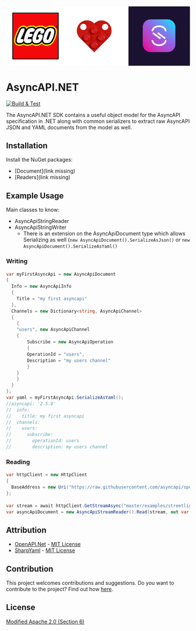 ![](docs/lego-async-mark.drawio.png)

# AsyncAPI.NET

[![Build & Test](https://github.com/LEGO/AsyncAPI.NET/actions/workflows/ci.yml/badge.svg)](https://github.com/LEGO/AsyncAPI.NET/actions/workflows/ci.yml)

The AsyncAPI.NET SDK contains a useful object model for the AsyncAPI specification in .NET along with common serializers to extract raw AsyncAPI JSON and YAML documents from the model as well.

## Installation

Install the NuGet packages:

* [Document](link missing)
* [Readers](link missing)

## Example Usage

Main classes to know:

* AsyncApiStringReader
* AsyncApiStringWriter
  * There is an extension on the AsyncApiDocument type which allows Serializing as well (`new AsyncApiDocument().SerializeAsJson()` or `new AsyncApiDocument().SerializeAsYaml()`

### Writing

```csharp
var myFirstAsyncApi = new AsyncApiDocument
{
  Info = new AsyncApiInfo
  {
    Title = "my first asyncapi"
  },
  Channels = new Dictionary<string, AsyncApiChannel>
  {
    {
	"users", new AsyncApiChannel
	{
	    Subscribe = new AsyncApiOperation
	    {
		OperationId = "users",
		Description = "my users channel"
	    }
	}
    }
  }
};
var yaml = myFirstAsyncApi.SerializeAsYaml();
//asyncapi: '2.5.0'
//  info:
//    title: my first asyncapi
//  channels:
//    users:
//      subscribe:
//        operationId: users
//        description: my users channel
```

### Reading

```csharp
var httpClient = new HttpClient
{
  BaseAddress = new Uri("https://raw.githubusercontent.com/asyncapi/spec/"),
};

var stream = await httpClient.GetStreamAsync("master/examples/streetlights-kafka.yml");
var asyncApiDocument = new AsyncApiStreamReader().Read(stream, out var diagnostic);
```

## Attribution

* [OpenAPI.Net](https://github.com/microsoft/OpenAPI.NET) - [MIT License](https://github.com/microsoft/OpenAPI.NET/blob/vnext/LICENSE)
* [SharpYaml](https://github.com/xoofx/SharpYaml) - [MIT License](https://github.com/xoofx/SharpYaml/blob/master/LICENSE.txt)

## Contribution

This project welcomes contributions and suggestions.
Do you want to contribute to the project? Find out how [here](CONTRIBUTION.md).

## License
[Modified Apache 2.0 (Section 6)](https://github.com/LEGO/AsyncAPI.NET/blob/main/LICENSE)
